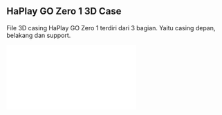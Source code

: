 ## HaPlay GO Zero 1 3D Case
File 3D casing HaPlay GO Zero 1 terdiri dari 3 bagian. Yaitu casing depan, belakang dan support.

![HaPlay GO Zero 1 Case Depan](./haplay20%go20%zero20%120%-20%case20%atas.stl)
